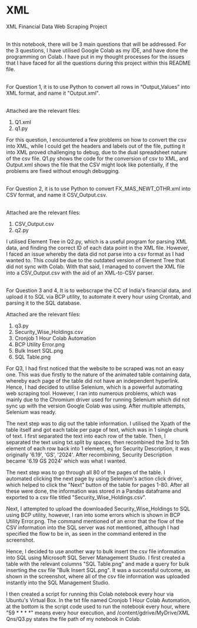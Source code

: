 # XML

XML Financial Data Web Scraping Project

<br/>In this notebook, there will be 3 main questions that will be addressed. For the 3 questions, I have utilised Google Colab as my IDE, and have done the programming on Colab. I have put in my thought processes for the issues that I have faced for all the questions during this project within this README file.

<br/>For Question 1, it is to use Python to convert all rows in “Output_Values” into XML format, and name it "Output.xml".

<br/>Attached are the relevant files:

1. Q1.xml
2. q1.py

For this question, I encountered a few problems on how to convert the csv into XML, while I could get the headers and labels out of the file, putting it into XML proved challenging to debug, due to the dual spreadsheet nature of the csv file. Q1.py shows the code for the conversion of csv to XML, and Output.xml shows the file that the CSV might look like potentially, if the problems are fixed without enough debugging.

<br/>For Question 2, it is to use Python to convert FX_MAS_NEWT_OTHR.xml into CSV format, and name it CSV_Output.csv.

<br/>Attached are the relevant files:

1. CSV_Output.csv
2. q2.py

I utilised Element Tree in Q2.py, which is a useful program for parsing XML data, and finding the correct ID of each data point in the XML file. However, I faced an issue whereby the data did not parse into a csv format as I had wanted to. This could be due to the outdated version of Element Tree that did not sync with Colab. With that said, I managed to convert the XML file into a CSV_Output.csv with the aid of an XML-to-CSV parser.

<br/>For Question 3 and 4, It is to webscrape the CC of India's financial data, and upload it to SQL via BCP utility, to automate it every hour using Crontab, and parsing it to the SQL database. 

Attached are the relevant files:

1. q3.py
2. Security_Wise_Holdings.csv
3. Cronjob 1 Hour Colab Automation
4. BCP Utility Error.png
5. Bulk Insert SQL.png
6. SQL Table.png

For Q3, I had first noticed that the website to be scraped was not an easy one. This was due firstly to the nature of the animated table containing data, whereby each page of the table did not have an independent hyperlink.
Hence, I had decided to utilise Selenium, which is a powerful automating web scraping tool. However, I ran into numerous problems, which was mainly due to the Chromium driver used for running Selenium which did not sync up
with the version Google Colab was using. After multiple attempts, Selenium was ready. 

The next step was to dig out the table information. I utilised the Xpath of the table itself and got each table per page of text, which was in 1 single chunk of text. I first separated the text into each row of the table. 
Then, I separated the text using txt.split by spaces, then recombined the 3rd to 5th element of each row back into 1 element, eg for Security Description, it was originally '6.19', 'GS', '2024'. After recombining,
Security Description became '6.19 GS 2024' which was what I wanted.

The next step was to go through all 80 of the pages of the table. I automated clicking the next page by using Selenium's action click driver, which helped to click the "Next" button of the table for pages 1-80. After all these were done, the information was stored in a Pandas dataframe and exported to a csv file titled "Security_Wise_Holdings.csv".

Next, I attempted to upload the downloaded Security_Wise_Holdings to SQL using BCP utility, however, I ran into some errors which is shown in BCP Utility Error.png. The command mentioned of an error that the flow of the CSV information into the SQL server was not mentioned, although I had specified the flow to be in, as seen in the command entered in the screenshot.

Hence, I decided to use another way to bulk insert the csv file information into SQL using Microsoft SQL Server Management Studio. I first created a table with the relevant columns "SQL Table.png" and made a query for bulk inserting the csv file "Bulk Insert SQL.png". It was a successful outcome, as shown in the screenshot, where all of the csv file information was uploaded instantly into the SQL Management Studio.

I then created a script for running this Colab notebook every hour via Ubuntu's Virtual Box. In the txt file named Cronjob 1 Hour Colab Automation, at the bottom is the script code used to run the notebook every hour,
where "59 * * * *" means every hour execution, and /content/gdrive/MyDrive/XML Qns/Q3.py states the file path of my notebook in Colab.
